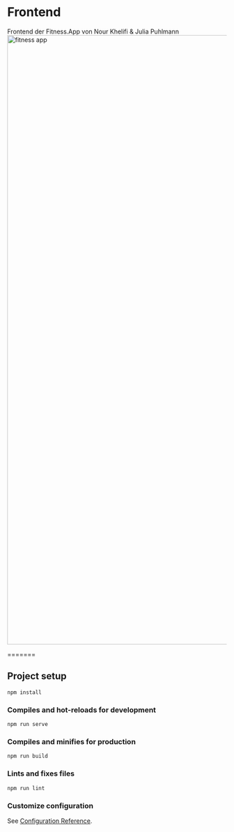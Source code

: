 
# Frontend
Frontend der Fitness.App von Nour Khelifi & Julia Puhlmann
<img width="1398" alt="fitness app" src="https://github.com/nkhelifi1/Frontend/assets/112177861/e421b6b2-71b7-4554-92b9-bad344cadb2b">

=======

## Project setup
```
npm install
```

### Compiles and hot-reloads for development
```
npm run serve
```

### Compiles and minifies for production
```
npm run build
```

### Lints and fixes files
```
npm run lint
```

### Customize configuration
See [Configuration Reference](https://cli.vuejs.org/config/).
